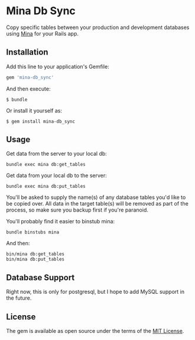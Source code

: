 # Mina Db Sync

Copy specific tables between your production and development databases
using [Mina](https://github.com/mina-deploy/mina) for your Rails app.

## Installation

Add this line to your application's Gemfile:

```ruby
gem 'mina-db_sync'
```

And then execute:

    $ bundle

Or install it yourself as:

    $ gem install mina-db_sync

## Usage

Get data from the server to your local db:

```
bundle exec mina db:get_tables
```

Get data from your local db to the server:

```
bundle exec mina db:put_tables
```

You'll be asked to supply the name(s) of any database tables you'd like
to be copied over. All data in the target table(s) will be removed as part
of the process, so make sure you backup first if you're paranoid.

You'll probably find it easier to binstub mina:

```
bundle binstubs mina
```

And then:

```
bin/mina db:get_tables
bin/mina db:put_tables
```

## Database Support

Right now, this is only for postgresql, but I hope to add MySQL support in the future.

## License

The gem is available as open source under the terms of the [MIT License](http://opensource.org/licenses/MIT).


